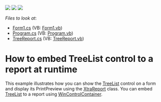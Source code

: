 <!-- default badges list -->
![](https://img.shields.io/endpoint?url=https://codecentral.devexpress.com/api/v1/VersionRange/128600642/12.2.4%2B)
[![](https://img.shields.io/badge/Open_in_DevExpress_Support_Center-FF7200?style=flat-square&logo=DevExpress&logoColor=white)](https://supportcenter.devexpress.com/ticket/details/E3239)
[![](https://img.shields.io/badge/📖_How_to_use_DevExpress_Examples-e9f6fc?style=flat-square)](https://docs.devexpress.com/GeneralInformation/403183)
<!-- default badges end -->
<!-- default file list -->
*Files to look at*:

* [Form1.cs](./CS/Form1.cs) (VB: [Form1.vb](./VB/Form1.vb))
* [Program.cs](./CS/Program.cs) (VB: [Program.vb](./VB/Program.vb))
* [TreeReport.cs](./CS/Reports/TreeReport.cs) (VB: [TreeReport.vb](./VB/Reports/TreeReport.vb))
<!-- default file list end -->
# How to embed TreeList control to a report at runtime


<p>This example illustrates how you can show the  <a href="http://documentation.devexpress.com/#WindowsForms/clsDevExpressXtraTreeListTreeListtopic"><u>TreeList</u></a> control on a form and display its PrintPreview using the  <a href="http://documentation.devexpress.com/#XtraReports/clsDevExpressXtraReportsUIXtraReporttopic"><u>XtraReport</u></a> class. You can embed <a href="http://documentation.devexpress.com/#WindowsForms/clsDevExpressXtraTreeListTreeListtopic"><u>TreeList</u></a>  to a report using <a href="http://documentation.devexpress.com/#XtraReports/clsDevExpressXtraReportsUIWinControlContainertopic"><u>WinControlContainer</u></a>.</p>

<br/>


